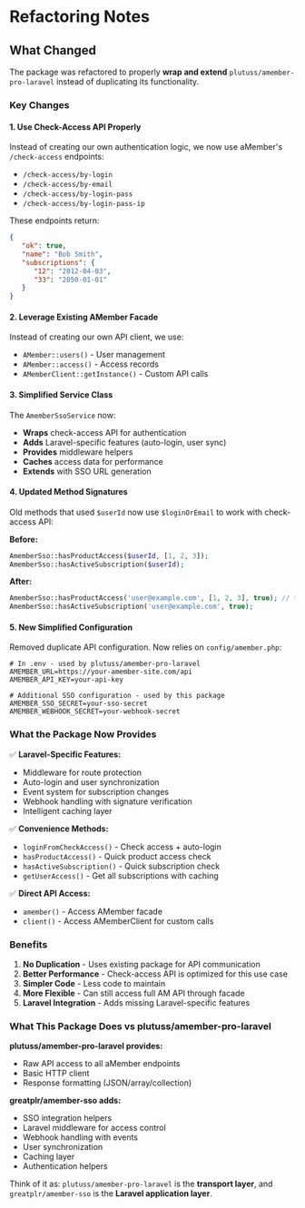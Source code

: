 # Refactoring Notes

## What Changed

The package was refactored to properly **wrap and extend** `plutuss/amember-pro-laravel` instead of duplicating its functionality.

### Key Changes

#### 1. **Use Check-Access API Properly**
Instead of creating our own authentication logic, we now use aMember's `/check-access` endpoints:
- `/check-access/by-login`
- `/check-access/by-email`
- `/check-access/by-login-pass`
- `/check-access/by-login-pass-ip`

These endpoints return:
```json
{
   "ok": true,
   "name": "Bob Smith",
   "subscriptions": {
      "12": "2012-04-03",
      "33": "2050-01-01"
   }
}
```

#### 2. **Leverage Existing AMember Facade**
Instead of creating our own API client, we use:
- `AMember::users()` - User management
- `AMember::access()` - Access records
- `AMemberClient::getInstance()` - Custom API calls

#### 3. **Simplified Service Class**
The `AmemberSsoService` now:
- **Wraps** check-access API for authentication
- **Adds** Laravel-specific features (auto-login, user sync)
- **Provides** middleware helpers
- **Caches** access data for performance
- **Extends** with SSO URL generation

#### 4. **Updated Method Signatures**
Old methods that used `$userId` now use `$loginOrEmail` to work with check-access API:

**Before:**
```php
AmemberSso::hasProductAccess($userId, [1, 2, 3]);
AmemberSso::hasActiveSubscription($userId);
```

**After:**
```php
AmemberSso::hasProductAccess('user@example.com', [1, 2, 3], true); // true = isEmail
AmemberSso::hasActiveSubscription('user@example.com', true);
```

#### 5. **New Simplified Configuration**
Removed duplicate API configuration. Now relies on `config/amember.php`:
```env
# In .env - used by plutuss/amember-pro-laravel
AMEMBER_URL=https://your-amember-site.com/api
AMEMBER_API_KEY=your-api-key

# Additional SSO configuration - used by this package
AMEMBER_SSO_SECRET=your-sso-secret
AMEMBER_WEBHOOK_SECRET=your-webhook-secret
```

### What the Package Now Provides

✅ **Laravel-Specific Features:**
- Middleware for route protection
- Auto-login and user synchronization
- Event system for subscription changes
- Webhook handling with signature verification
- Intelligent caching layer

✅ **Convenience Methods:**
- `loginFromCheckAccess()` - Check access + auto-login
- `hasProductAccess()` - Quick product access check
- `hasActiveSubscription()` - Quick subscription check
- `getUserAccess()` - Get all subscriptions with caching

✅ **Direct API Access:**
- `amember()` - Access AMember facade
- `client()` - Access AMemberClient for custom calls

### Benefits

1. **No Duplication** - Uses existing package for API communication
2. **Better Performance** - Check-access API is optimized for this use case
3. **Simpler Code** - Less code to maintain
4. **More Flexible** - Can still access full AM API through facade
5. **Laravel Integration** - Adds missing Laravel-specific features

### What This Package Does vs plutuss/amember-pro-laravel

**plutuss/amember-pro-laravel provides:**
- Raw API access to all aMember endpoints
- Basic HTTP client
- Response formatting (JSON/array/collection)

**greatplr/amember-sso adds:**
- SSO integration helpers
- Laravel middleware for access control
- Webhook handling with events
- User synchronization
- Caching layer
- Authentication helpers

Think of it as: `plutuss/amember-pro-laravel` is the **transport layer**, and `greatplr/amember-sso` is the **Laravel application layer**.
